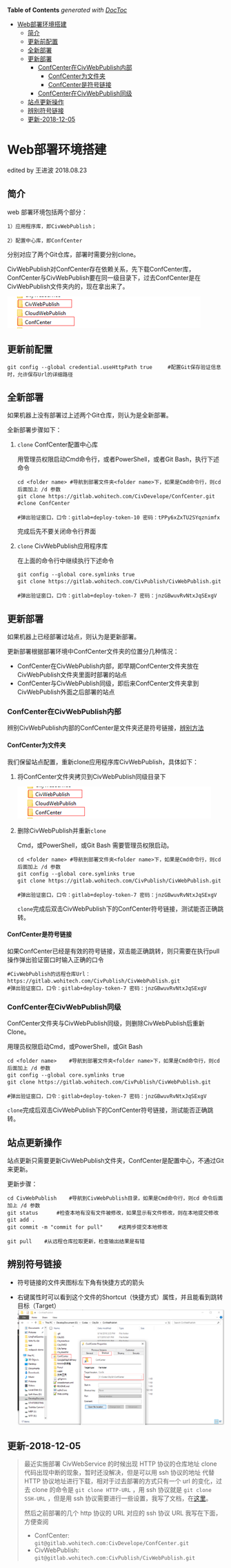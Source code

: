 <!-- START doctoc generated TOC please keep comment here to allow auto update -->
<!-- DON'T EDIT THIS SECTION, INSTEAD RE-RUN doctoc TO UPDATE -->
**Table of Contents**  *generated with [DocToc](https://github.com/thlorenz/doctoc)*

- [Web部署环境搭建](#web%E9%83%A8%E7%BD%B2%E7%8E%AF%E5%A2%83%E6%90%AD%E5%BB%BA)
  - [简介](#%E7%AE%80%E4%BB%8B)
  - [更新前配置](#%E6%9B%B4%E6%96%B0%E5%89%8D%E9%85%8D%E7%BD%AE)
  - [全新部署](#%E5%85%A8%E6%96%B0%E9%83%A8%E7%BD%B2)
  - [更新部署](#%E6%9B%B4%E6%96%B0%E9%83%A8%E7%BD%B2)
    - [ConfCenter在CivWebPublish内部](#confcenter%E5%9C%A8civwebpublish%E5%86%85%E9%83%A8)
      - [ConfCenter为文件夹](#confcenter%E4%B8%BA%E6%96%87%E4%BB%B6%E5%A4%B9)
      - [ConfCenter是符号链接](#confcenter%E6%98%AF%E7%AC%A6%E5%8F%B7%E9%93%BE%E6%8E%A5)
    - [ConfCenter在CivWebPublish同级](#confcenter%E5%9C%A8civwebpublish%E5%90%8C%E7%BA%A7)
  - [站点更新操作](#%E7%AB%99%E7%82%B9%E6%9B%B4%E6%96%B0%E6%93%8D%E4%BD%9C)
  - [辨别符号链接](#%E8%BE%A8%E5%88%AB%E7%AC%A6%E5%8F%B7%E9%93%BE%E6%8E%A5)
  - [更新-2018-12-05](#%E6%9B%B4%E6%96%B0-2018-12-05)

<!-- END doctoc generated TOC please keep comment here to allow auto update -->

# Web部署环境搭建
edited by 王进波 2018.08.23

## 简介

web 部署环境包括两个部分：

	1）应用程序库，即CivWebPublish；
	
	2）配置中心库，即ConfCenter

分别对应了两个Git仓库，部署时需要分别clone。

CivWebPublish对ConfCenter存在依赖关系，先下载ConfCenter库，ConfCenter与CivWebPublish要在同一级目录下，过去ConfCenter是在CivWebPublish文件夹内的，现在拿出来了。

![1534990158267](../imgs/1534990158267.png)

## 更新前配置

```shell
git config --global credential.useHttpPath true		#配置Git保存验证信息时，允许保存Url的详细路径
```



## 全新部署

如果机器上没有部署过上述两个Git仓库，则认为是全新部署。

全新部署步骤如下：

1. `clone` ConfCenter配置中心库

   用管理员权限启动Cmd命令行，或者PowerShell，或者Git Bash，执行下述命令

   ```shell
   cd <folder name>	#导航到部署文件夹<folder name>下，如果是Cmd命令行，则cd 后面加上 /d 参数
   git clone https://gitlab.wohitech.com/CivDevelope/ConfCenter.git	#clone ConfCenter
   
   #弹出验证窗口，口令：gitlab+deploy-token-10 密码：tPPy6xZxTU2SYqznimfx
   ```
   完成后先不要关闭命令行界面

2. `clone` CivWebPublish应用程序库

   在上面的命令行中继续执行下述命令

   ```shell
   git config --global core.symlinks true
   git clone https://gitlab.wohitech.com/CivPublish/CivWebPublish.git
   
   #弹出验证窗口，口令：gitlab+deploy-token-7 密码：jnzGBwuvRvNtxJqSExgV
   ```



## 更新部署

如果机器上已经部署过站点，则认为是更新部署。

更新部署根据部署环境中ConfCenter文件夹的位置分几种情况：

- ConfCenter在CivWebPublish内部，即早期ConfCenter文件夹放在CivWebPublish文件夹里面时部署的站点
- ConfCenter与CivWebPublish同级，即后来ConfCenter文件夹拿到CivWebPublish外面之后部署的站点

### ConfCenter在CivWebPublish内部

辨别CivWebPublish内部的ConfCenter是文件夹还是符号链接，[辨别方法](#%E8%BE%A8%E5%88%AB%E7%AC%A6%E5%8F%B7%E9%93%BE%E6%8E%A5)

#### ConfCenter为文件夹

我们保留站点配置，重新clone应用程序库CivWebPublish，具体如下：

1. 将ConfCenter文件夹拷贝到CivWebPublish同级目录下

   ![1534990158267](../imgs/1534990158267.png)

2. 删除CivWebPublish并重新`clone`

   Cmd，或PowerShell，或Git Bash 需要管理员权限启动。

   ``` shell
   cd <folder name>	#导航到部署文件夹<folder name>下，如果是Cmd命令行，则cd 后面加上 /d 参数
   git config --global core.symlinks true
   git clone https://gitlab.wohitech.com/CivPublish/CivWebPublish.git
   
   #弹出验证窗口，口令：gitlab+deploy-token-7 密码：jnzGBwuvRvNtxJqSExgV
   ```

   `clone`完成后双击CivWebPublish下的ConfCenter符号链接，测试能否正确跳转。

#### ConfCenter是符号链接

如果ConfCenter已经是有效的符号链接，双击能正确跳转，则只需要在执行pull操作弹出验证窗口时输入正确的口令

```shell
#CivWebPublish的远程仓库Url：https://gitlab.wohitech.com/CivPublish/CivWebPublish.git
#弹出验证窗口，口令：gitlab+deploy-token-7 密码：jnzGBwuvRvNtxJqSExgV
```



### ConfCenter在CivWebPublish同级

ConfCenter文件夹与CivWebPublish同级，则删除CivWebPublish后重新Clone。

用理员权限启动Cmd，或PowerShell，或Git Bash

```shell
cd <folder name>	#导航到部署文件夹<folder name>下，如果是Cmd命令行，则cd 后面加上 /d 参数
git config --global core.symlinks true
git clone https://gitlab.wohitech.com/CivPublish/CivWebPublish.git

#弹出验证窗口，口令：gitlab+deploy-token-7 密码：jnzGBwuvRvNtxJqSExgV
```

`clone`完成后双击CivWebPublish下的ConfCenter符号链接，测试能否正确跳转。



## 站点更新操作

站点更新只需要更新CivWebPublish文件夹，ConfCenter是配置中心，不通过Git来更新。

更新步骤：

```shell
cd CivWebPublish	#导航到CivWebPublish目录，如果是Cmd命令行，则cd 命令后面加上 /d 参数
git status		#检查本地有没有文件被修改，如果显示有文件修改，则在本地提交修改
git add .
git commit -m "commit for pull"		#这两步提交本地修改

git pull	#从远程仓库拉取更新，检查输出结果是有错
```

## 辨别符号链接 

- 符号链接的文件夹图标左下角有快捷方式的箭头

- 右键属性时可以看到这个文件的Shortcut（快捷方式）属性，并且能看到跳转目标（Target）![1534990439223](../imgs/1534990439223.png)



## 更新-2018-12-05

> 最近实施部署 CivWebService 的时候出现 HTTP 协议的仓库地址 clone 代码出现中断的现象，暂时还没解决，但是可以用 ssh 协议的地址 代替 HTTP 协议地址进行下载，相对于过去部署的方式只有一个 url 的变化，过去 clone 的命令是 `git clone HTTP-URL` ，用 ssh 协议就是 `git clone SSH-URL`  ，但是用 ssh 协议需要进行一些设置，我写了文档，在[这里](./如何使用ssh协议获取gitlab仓库的代码.md)。 
>
> 然后之前部署的几个 http 协议的 URL 对应的 ssh 协议 URL 我写在下面，方便查阅
>
> - ConfCenter: `git@gitlab.wohitech.com:CivDevelope/ConfCenter.git` 
> - CivWebPublish: `git@gitlab.wohitech.com:CivPublish/CivWebPublish.git` 

